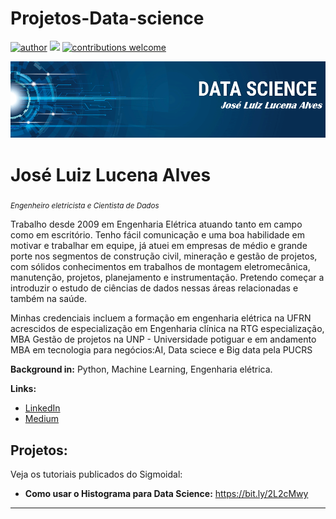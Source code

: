 # Projetos-Data-science

[![author](https://img.shields.io/badge/author-Datajluiz-red.svg)](https://www.linkedin.com/in/joseluizlucenaalves) [![](https://img.shields.io/badge/python-3.7+-blue.svg)](https://www.python.org/downloads/release/python-365/) [![contributions welcome](https://img.shields.io/badge/contributions-welcome-brightgreen.svg?style=flat)](https://github.com/datajluiz/Projetos-Data-science)

<p align="center">
  <img src="banner.png" >
</p>

# José Luiz Lucena Alves
<sub>*Engenheiro eletricista e Cientista de Dados* </sub>

Trabalho desde 2009 em Engenharia Elétrica atuando tanto em campo como em escritório. Tenho fácil comunicação e uma boa habilidade em motivar e trabalhar em equipe, já atuei em empresas de médio e grande porte nos segmentos de construção civil, mineração e gestão de projetos, com sólidos conhecimentos em trabalhos de montagem eletromecânica, manutenção, projetos, planejamento e instrumentação. Pretendo começar a introduzir o estudo de ciências de dados nessas áreas relacionadas e também na saúde.

Minhas credenciais incluem a formação em engenharia elétrica na UFRN acrescidos de especialização em Engenharia clínica na RTG especialização, MBA Gestão de projetos na UNP - Universidade potiguar e em andamento MBA em tecnologia para negócios:AI, Data sciece e Big data pela PUCRS

**Background in:** Python, Machine Learning, Engenharia elétrica.

**Links:**
* [LinkedIn](https://www.linkedin.com/in/joseluizlucenaalves/)
* [Medium](https://https://medium.com/@eng.zeluiz)


## Projetos:
Veja os tutoriais publicados do Sigmoidal:

* **Como usar o Histograma para Data Science:** https://bit.ly/2L2cMwy


---




